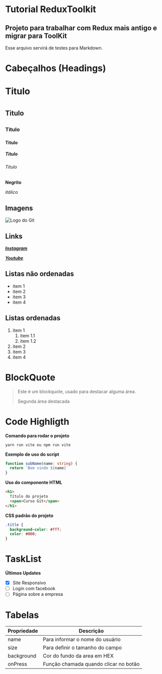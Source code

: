 # **Tutorial ReduxToolkit**

## **Projeto para trabalhar com Redux mais antigo e migrar para ToolKit**

Esse arquivo servirá de testes para Markdown.

# **Cabeçalhos (Headings)**

# Titulo <h1>

## Titulo <h2>

### Titulo <h3>

#### Titulo <h4>

##### Titulo <h5>

###### Titulo <h6>

**Negrito**

_itálico_

## Imagens

![Logo do Git](https://sujeitoprogramador.com/wp-content/uploads/2021/04/gitimage.png)

## Links

[**_Instagram_**](https://instagram.com/sujeitoprogramador)

[**_Youtube_**](https://youtube.com/c/sujeitoprogramador)

## Listas não ordenadas

- item 1
- item 2
- item 3
- item 4

## Listas ordenadas

1. item 1
   1. item 1.1
   2. item 1.2
2. item 2
3. item 3
4. item 4

# BlockQuote

> Este é um blockquote, usado para destacar alguma área.
>
> Segunda área destacada

# Code Highligth

**Comando para rodar o projeto**

```
yarn run vite ou npm run vite

```

**Exemplo de uso do script**

```ts
function subName(name: string) {
  return `Bem vindo ${name}`
}
```

**Uso do componente HTML**

```html
<h1>
  Título do projeto
  <span>Curso Git</span>
</h1>
```

**CSS padrão do projeto**

```css
.title {
  background-color: #fff;
  color: #000;
}
```

# TaskList

**Últimos Updates**

- [x] Site Responsivo
- [ ] Login com facebook
- [ ] Página sobre a empresa

# Tabelas

| Propriedade | Descrição                             |
| ----------- | ------------------------------------- |
| name        | Para informar o nome do usuário       |
| size        | Para definir o tamanho do campo       |
| background  | Cor do fundo da area em HEX           |
| onPress     | Função chamada quando clicar no botão |
